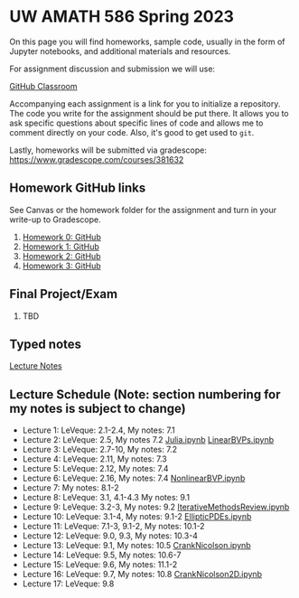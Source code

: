 # UW AMATH 586 Spring 2023

On this page you will find homeworks, sample code, usually in the form of Jupyter notebooks, and additional materials and resources.

For assignment discussion and submission we will use:

[GitHub Classroom](https://classroom.github.com)

Accompanying each assignment is a link for you to initialize a repository.  The code you write for the assignment should be put there.  It allows you to ask specific questions about specific lines of code and allows me to comment directly on your code.  Also, it's good to get used to `git`. 

Lastly, homeworks will be submitted via gradescope: https://www.gradescope.com/courses/381632

## Homework GitHub links

See Canvas or the homework folder for the assignment and turn in your write-up to Gradescope.

1. [Homework 0: GitHub](https://classroom.github.com/a/bVqKaaYp)
2. [Homework 1: GitHub](https://classroom.github.com/a/bPdpXLYF)
3. [Homework 2: GitHub](https://classroom.github.com/a/ZxVi2K3J)
4. [Homework 3: GitHub](https://classroom.github.com/a/jRgm13jv)

## Final Project/Exam

1. TBD

## Typed notes

[Lecture Notes](https://github.com/trogdoncourses/amath-586-2023/blob/main/Numerical_Analysis.pdf)

## Lecture Schedule (Note: section numbering for my notes is subject to change)

* Lecture 1: LeVeque: 2.1-2.4, My notes: 7.1
* Lecture 2: LeVeque: 2.5, My notes 7.2 [Julia.ipynb](https://github.com/trogdoncourses/amath-586-2023/blob/main/notebooks/Julia.ipynb) [LinearBVPs.ipynb](https://github.com/trogdoncourses/amath-586-2023/blob/main/notebooks/LinearBVPs.ipynb)
* Lecture 3: LeVeque: 2.7-10, My notes: 7.2
* Lecture 4: LeVeque: 2.11, My notes: 7.3
* Lecture 5: LeVeque: 2.12, My notes: 7.4
* Lecture 6: LeVeque: 2.16, My notes: 7.4 [NonlinearBVP.ipynb](https://github.com/trogdoncourses/amath-586-2023/blob/main/notebooks/NonlinearBVP.ipynb)
* Lecture 7: My notes: 8.1-2
* Lecture 8: LeVeque: 3.1, 4.1-4.3 My notes: 9.1
* Lecture 9: LeVeque: 3.2-3, My notes: 9.2 [IterativeMethodsReview.ipynb](https://github.com/trogdoncourses/amath-586-2023/blob/main/notebooks/IterativeMethodsReview.ipynb)
* Lecture 10: LeVeque: 3.1-4, My notes: 9.1-2 [EllipticPDEs.ipynb](https://github.com/trogdoncourses/amath-586-2023/blob/main/notebooks/EllipticPDEs.ipynb)
* Lecture 11: LeVeque: 7.1-3, 9.1-2, My notes: 10.1-2
* Lecture 12: LeVeque: 9.0, 9.3, My notes: 10.3-4
* Lecture 13: LeVeque: 9.1, My notes: 10.5 [CrankNicolson.ipynb](https://github.com/trogdoncourses/amath-586-2023/blob/main/notebooks/CrankNicolson.ipynb)
* Lecture 14: LeVeque: 9.5, My notes: 10.6-7
* Lecture 15: LeVeque: 9.6, My notes: 11.1-2
* Lecture 16: LeVeque: 9.7, My notes: 10.8 [CrankNicolson2D.ipynb](https://github.com/trogdoncourses/amath-586-2023/blob/main/notebooks/CrankNicolson2D.ipynb)
* Lecture 17: LeVeque: 9.8

